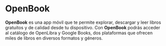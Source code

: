 # OpenBook
**OpenBook** es una app móvil que te permite explorar, descargar y leer libros gratuitos y de calidad desde tu dispositivo. Con **OpenBook** podrás acceder al catálogo de OpenLibra y Google Books, dos plataformas que ofrecen miles de libros en diversos formatos y géneros.
